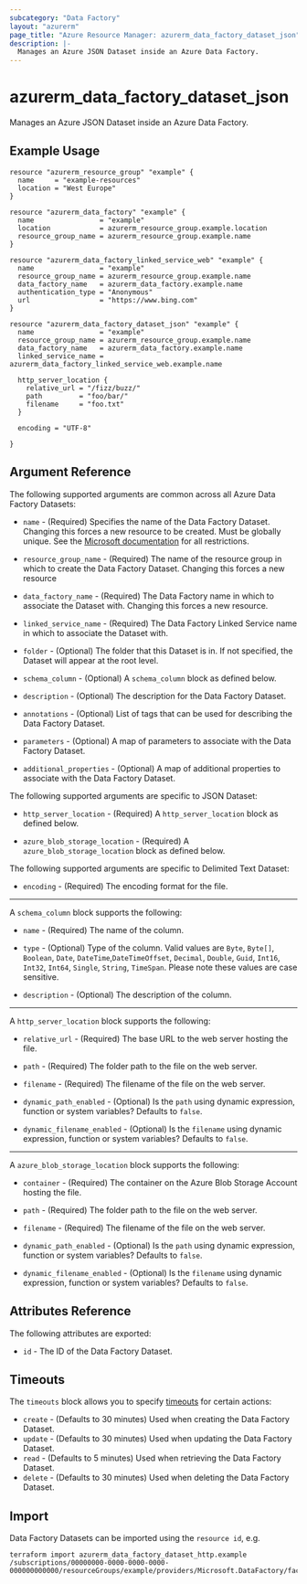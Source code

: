 ```yaml
---
subcategory: "Data Factory"
layout: "azurerm"
page_title: "Azure Resource Manager: azurerm_data_factory_dataset_json"
description: |-
  Manages an Azure JSON Dataset inside an Azure Data Factory.
---
```


# azurerm_data_factory_dataset_json

Manages an Azure JSON Dataset inside an Azure Data Factory.

## Example Usage

```hcl
resource "azurerm_resource_group" "example" {
  name     = "example-resources"
  location = "West Europe"
}

resource "azurerm_data_factory" "example" {
  name                = "example"
  location            = azurerm_resource_group.example.location
  resource_group_name = azurerm_resource_group.example.name
}

resource "azurerm_data_factory_linked_service_web" "example" {
  name                = "example"
  resource_group_name = azurerm_resource_group.example.name
  data_factory_name   = azurerm_data_factory.example.name
  authentication_type = "Anonymous"
  url                 = "https://www.bing.com"
}

resource "azurerm_data_factory_dataset_json" "example" {
  name                = "example"
  resource_group_name = azurerm_resource_group.example.name
  data_factory_name   = azurerm_data_factory.example.name
  linked_service_name = azurerm_data_factory_linked_service_web.example.name

  http_server_location {
    relative_url = "/fizz/buzz/"
    path         = "foo/bar/"
    filename     = "foo.txt"
  }

  encoding = "UTF-8"

}
```

## Argument Reference

The following supported arguments are common across all Azure Data Factory Datasets:

* `name` - (Required) Specifies the name of the Data Factory Dataset. Changing this forces a new resource to be created. Must be globally unique. See the [Microsoft documentation](https://docs.microsoft.com/en-us/azure/data-factory/naming-rules) for all restrictions.

* `resource_group_name` - (Required) The name of the resource group in which to create the Data Factory Dataset. Changing this forces a new resource

* `data_factory_name` - (Required) The Data Factory name in which to associate the Dataset with. Changing this forces a new resource.

* `linked_service_name` - (Required) The Data Factory Linked Service name in which to associate the Dataset with.

* `folder` - (Optional) The folder that this Dataset is in. If not specified, the Dataset will appear at the root level.

* `schema_column` - (Optional) A `schema_column` block as defined below.

* `description` - (Optional) The description for the Data Factory Dataset.

* `annotations` - (Optional) List of tags that can be used for describing the Data Factory Dataset.

* `parameters` - (Optional) A map of parameters to associate with the Data Factory Dataset.

* `additional_properties` - (Optional) A map of additional properties to associate with the Data Factory Dataset.

The following supported arguments are specific to JSON Dataset:

* `http_server_location` - (Required) A `http_server_location` block as defined below.

* `azure_blob_storage_location` - (Required) A `azure_blob_storage_location` block as defined below.

The following supported arguments are specific to Delimited Text Dataset:

* `encoding` - (Required) The encoding format for the file.

---

A `schema_column` block supports the following:

* `name` - (Required) The name of the column.

* `type` - (Optional) Type of the column. Valid values are `Byte`, `Byte[]`, `Boolean`, `Date`, `DateTime`,`DateTimeOffset`, `Decimal`, `Double`, `Guid`, `Int16`, `Int32`, `Int64`, `Single`, `String`, `TimeSpan`. Please note these values are case sensitive.

* `description` - (Optional) The description of the column.

---

A `http_server_location` block supports the following:

* `relative_url` - (Required) The base URL to the web server hosting the file.

* `path` - (Required) The folder path to the file on the web server.

* `filename` - (Required) The filename of the file on the web server.

* `dynamic_path_enabled` - (Optional) Is the `path` using dynamic expression, function or system variables? Defaults to `false`.

* `dynamic_filename_enabled` - (Optional) Is the `filename` using dynamic expression, function or system variables? Defaults to `false`.

---

A `azure_blob_storage_location` block supports the following:

* `container` - (Required) The container on the Azure Blob Storage Account hosting the file.

* `path` - (Required) The folder path to the file on the web server.

* `filename` - (Required) The filename of the file on the web server.

* `dynamic_path_enabled` - (Optional) Is the `path` using dynamic expression, function or system variables? Defaults to `false`.

* `dynamic_filename_enabled` - (Optional) Is the `filename` using dynamic expression, function or system variables? Defaults to `false`.

## Attributes Reference

The following attributes are exported:

* `id` - The ID of the Data Factory Dataset.

## Timeouts

The `timeouts` block allows you to specify [timeouts](https://www.terraform.io/docs/configuration/resources.html#timeouts) for certain actions:

* `create` - (Defaults to 30 minutes) Used when creating the Data Factory Dataset.
* `update` - (Defaults to 30 minutes) Used when updating the Data Factory Dataset.
* `read` - (Defaults to 5 minutes) Used when retrieving the Data Factory Dataset.
* `delete` - (Defaults to 30 minutes) Used when deleting the Data Factory Dataset.

## Import

Data Factory Datasets can be imported using the `resource id`, e.g.

```shell
terraform import azurerm_data_factory_dataset_http.example /subscriptions/00000000-0000-0000-0000-000000000000/resourceGroups/example/providers/Microsoft.DataFactory/factories/example/datasets/example
```
